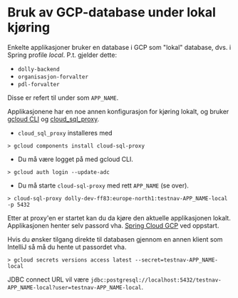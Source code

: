# Bruk av GCP-database under lokal kjøring

Enkelte applikasjoner bruker en database i GCP som "lokal" database, dvs. i Spring profile _local_. P.t. gjelder dette:
* `dolly-backend`
* `organisasjon-forvalter`
* `pdl-forvalter`

Disse er refert til under som `APP_NAME`.

Applikasjonene har en noe annen konfigurasjon for kjøring lokalt, og bruker [gcloud CLI](https://doc.nais.io/operate/cli/reference/postgres/) og [cloud_sql_proxy](https://cloud.google.com/sql/docs/postgres/connect-auth-proxy).

* `cloud_sql_proxy` installeres med
```
> gcloud components install cloud-sql-proxy
```
* Du må være logget på med gcloud CLI.
```
> gcloud auth login --update-adc
```
* Du må starte `cloud-sql-proxy` med rett `APP_NAME` (se over).
```
> cloud-sql-proxy dolly-dev-ff83:europe-north1:testnav-APP_NAME-local -p 5432
```

Etter at proxy'en er startet kan du da kjøre den aktuelle applikasjonen lokalt. Applikasjonen henter selv passord vha. [Spring Cloud GCP](https://spring.io/projects/spring-cloud-gcp) ved oppstart.

Hvis du ønsker tilgang direkte til databasen gjennom en annen klient som IntelliJ så må du hente ut passordet vha.
```
> gcloud secrets versions access latest --secret=testnav-APP_NAME-local
```
JDBC connect URL vil være `jdbc:postgresql://localhost:5432/testnav-APP_NAME-local?user=testnav-APP_NAME-local`.